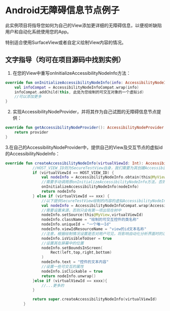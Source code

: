 # Android无障碍信息节点例子
此实例项目将指导您如何为自己的View添加更详细的无障碍信息，以便视听缺陷用户和自动化系统使用您的App。

特别适合使用SurfaceView或者自定义绘制View内容的情况。

## 文字指导（均可在项目源码中找到实例）

1. 在您的View中重写onInitializeAccessibilityNodeInfo方法：
```kotlin
override fun onInitializeAccessibilityNodeInfo(info: AccessibilityNodeInfo) {
    val infoCompat = AccessibilityNodeInfoCompat.wrap(info)
    infoCompat.addChild(this, 此处为您绘制的可交互对象的一个虚拟id)
    //可以添加更多
}

```
2. 实现AccessibilityNodeProvider，并将其作为自己试图的无障碍信息节点提供：
```kotlin
override fun getAccessibilityNodeProvider(): AccessibilityNodeProvider {
    return provider
}
```

3.在自己的AccessibilityNodeProvider中，提供自己的View及交互节点的虚拟id的AccessibilityNodeInfo：
```Kotlin
override fun createAccessibilityNodeInfo(virtualViewId: Int): AccessibilityNodeInfo? {
            //HOST_VIEW_ID则为SecureTestView自身，我们需要为其创建AccessibilityNodeInfo
            if (virtualViewId == HOST_VIEW_ID) {
                val nodeInfo = AccessibilityNodeInfo.obtain(this@MyView)
                //需要手动调用原onInitializeAccessibilityNodeInfo方法，否则数据不会得到填充
                onInitializeAccessibilityNodeInfo(nodeInfo)
                return nodeInfo
            } else if (virtualViewId == xxx) {
                //以下提供SecureTestView绘制的内容的虚拟AccessibilityNodeInfo
                val nodeInfo = AccessibilityNodeInfoCompat.wrap(AccessibilityNodeInfo.obtain())
                //需要设置来源，否则只会有第一项出现在树中
                nodeInfo.setSource(this@MyView,virtualViewId)
                nodeInfo.className = "绘制的可交互控件的类名称"
                nodeInfo.uniqueId = "一个唯一Id"
                nodeInfo.viewIdResourceName = "view的id文本名称"
                //注意，根据绘制情况设置是否对用户可见，将影响自动化分析界面时的过滤
                nodeInfo.isVisibleToUser = true
                //设置其在屏幕中的位置
                nodeInfo.setBoundsInScreen(
                    Rect(left,top,right,bottom)
                )
                nodeInfo.text = "控件的文本内容"
                //设置一些可交互的属性
                nodeInfo.isClickable = true
                return nodeInfo.unwrap()
            }else if (virtualViewId == xxxx){
                //...更多的
            }

            return super.createAccessibilityNodeInfo(virtualViewId)
        }
```